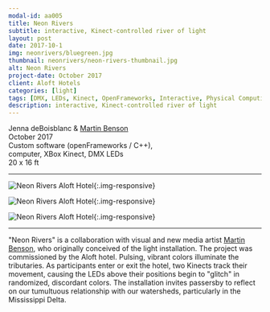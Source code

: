 ```yaml
---
modal-id: aa005
title: Neon Rivers
subtitle: interactive, Kinect-controlled river of light
layout: post
date: 2017-10-1
img: neonrivers/bluegreen.jpg
thumbnail: neonrivers/neon-rivers-thumbnail.jpg
alt: Neon Rivers
project-date: October 2017
client: Aloft Hotels
categories: [light]
tags: [DMX, LEDs, Kinect, OpenFrameworks, Interactive, Physical Computing]
description: interactive, Kinect-controlled river of light
---
```


Jenna deBoisblanc & [Martin Benson](https://www.martinlbenson.com/)   
October 2017  
Custom software (openFrameworks / C++),  
computer, XBox Kinect, DMX LEDs    
20 x 16 ft   

---   

![Neon Rivers Aloft Hotel]({{site.url}}/img/portfolio/neonrivers/bluegreen.jpg){:.img-responsive}

![Neon Rivers Aloft Hotel]({{site.url}}/img/portfolio/neonrivers/bluesherbert.jpg){:.img-responsive}

![Neon Rivers Aloft Hotel]({{site.url}}/img/portfolio/neonrivers/car.jpg){:.img-responsive}

---  

"Neon Rivers" is a collaboration with visual and new media artist [Martin Benson](https://www.martinlbenson.com/), who originally conceived of the light installation. The project was commissioned by the Aloft hotel. Pulsing, vibrant colors illuminate the tributaries. As participants enter or exit the hotel, two Kinects track their movement, causing the LEDs above their positions begin to "glitch" in randomized, discordant colors. The installation invites passersby to reflect on our tumultuous relationship with our watersheds, particularly in the Mississippi Delta.
